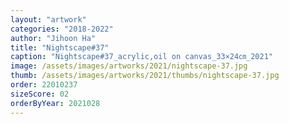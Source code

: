 ```yaml
---
layout: "artwork"
categories: "2018-2022"
author: "Jihoon Ha"
title: "Nightscape#37"
caption: "Nightscape#37_acrylic,oil on canvas_33×24㎝_2021"
image: /assets/images/artworks/2021/nightscape-37.jpg
thumb: /assets/images/artworks/2021/thumbs/nightscape-37.jpg
order: 22010237
sizeScore: 02
orderByYear: 2021028
---
```

